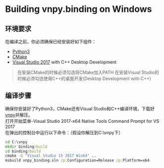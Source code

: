 # Building vnpy.binding on Windows

## 环境要求

在编译之前，你必须确保已经安装好如下组件：
* [Python3][Python]
* [CMake][CMake]
* [Visual Studio 2017][VS2017] with C++ Desktop Development

> 在安装CMake的时候必须勾选将CMake加入PATH
> 在安装Visual Studio的时候必须勾选使用C++的桌面开发(Desktop Development with C++)

## 编译步骤

确保你安装好了Python3，CMake还有Visual Studio和C++编译环境，下载好[vnpy]并解压。  
打开开始菜单-Visual Studio 2017-x64 Native Tools Command Prompt for VS 2017  
在弹出的控制台中运行以下命令：（假设你解压到C:\vnpy下）
```bat
cd C:\vnpy
mkdir binding/build
cd binding/build
cmake -G "Visual Studio 15 2017 Win64" ..
msbuild vnpy_binding.sln /p:Configuration=Release /p:Platform=x64
```

[Python]:https://www.python.org/ftp/python/3.7.2/python-3.7.2-amd64-webinstall.exe
[CMake]:https://github.com/Kitware/CMake/releases/download/v3.13.3/cmake-3.13.3-win64-x64.msi
[VS2017]:https://visualstudio.microsoft.com/thank-you-downloading-visual-studio/?sku=Community&rel=15#
[vnpy]:https://github.com/vnpy/vnpy/archive/v2.0-DEV.zip
